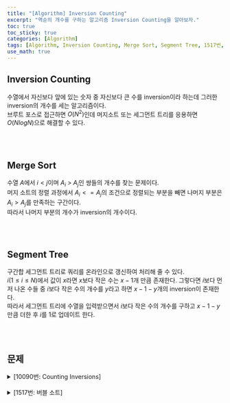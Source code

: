```yaml
---
title: "[Algorithm] Inversion Counting"
excerpt: "역순의 개수를 구하는 알고리즘 Inversion Counting을 알아보자."
toc: true
toc_sticky: true
categories: [Algorithm]
tags: [Algorithm, Inversion Counting, Merge Sort, Segment Tree, 1517번, 10090번]
use_math: true
---
```


## Inversion Counting
수열에서 자신보다 앞에 있는 숫자 중 자신보다 큰 수를 inversion이라 하는데 그러한 inversion의 개수를 세는 알고리즘이다.<br>
브루트 포스로 접근하면 $O(N^2)$인데 머지소트 또는 세그먼트 트리를 응용하면 $O(NlogN)$으로 해결할 수 있다.

<br>
<br>

## Merge Sort
수열 $A$에서 $i < j$이며 $A_i$ > $A_j$인 쌍들의 개수를 찾는 문제이다. <br>
머지 소트의 정렬 과정에서 $A_i <= A_j$의 조건으로 정렬되는 부분을 빼면 나머지 부분은 $A_i > A_j$를 만족하는 구간이다. <br>
따라서 나머지 부분의 개수가 inversion의 개수이다.

<br>
<br>

## Segment Tree
구간합 세그먼트 트리로 쿼리를 온라인으로 갱신하여 처리해 줄 수 있다. <br>
$i$($1≤i≤N$)에서 값이 $x$라면 $x$보다 작은 수는 $x-1$개 만큼 존재한다. 그렇다면 $i$보다 먼저 나온 수들 중 $i$보다 작은 수의 개수를 $y$라고 하면 $x-1-y$개의 inversion이 존재한다.<br>
따라서 세그먼트 트리에 수열을 입력받으면서 $i$보다 작은 수의 개수를 구하고 $x-1-y$만큼 더한 후 $i$를 1로 업데이트 한다.

<br>
<br>

## 문제
<details>
<summary p style="cursor:pointer">[10090번: Counting Inversions]</summary>
<div markdown="1">

<br>

<https://www.acmicpc.net/problem/10090>

<br>

1. 머지 소트를 진행하면서 A<sub>i</sub>>A<sub>j</sub>을 만족하는 부분의 개수를 더해준다.

2. 세그먼트 트리로 온라인 쿼리를 처리한다.

<details>
<summary p style="cursor:pointer">코드(머지 소트)</summary>
<div markdown="1">

```java
import java.io.*;
import java.util.*;

public class Main {

    static FastIO io = new FastIO();
    static int N;
    static long res;
    static int[] arr, sorted;

    public static void main(String... args) throws IOException {
        N = io.nextInt();
        arr = new int[N]; sorted = new int[N];
        for (int i = 0; i < N; i++) {
            arr[i] = io.nextInt();
        }

        mergeSort(0, N - 1);

        io.write(res);
    }

    private static void merge(int s, int m, int e) {
        int i = s, j = m + 1, k = s;

        while (i <= m && j <= e) {
            if (arr[i] <= arr[j])
                sorted[k++] = arr[i++];
            else {
                sorted[k++] = arr[j++];
                res += m - i + 1;
            }
        }

        while (i <= m) {
            sorted[k++] = arr[i++];
        }

        while (j <= e) {
            sorted[k++] = arr[j++];
        }

        while (s <= e) {
            arr[s] = sorted[s++];
        }
    }

    private static void mergeSort(int s, int e) {
        if (s < e) {
            int m = (s + e) >>> 1;
            mergeSort(s, m);
            mergeSort(m + 1, e);
            merge(s, m, e);
        }
    }
}

class FastIO { ... }	// 생략
```

</div>
</details>

<details>
<summary p style="cursor:pointer">코드(세그먼트 트리)</summary>
<div markdown="1">

```java
import java.io.*;
import java.util.*;

public class Main {

    static FastIO io = new FastIO();
    static int N;
    static int[] arr, tree;
    static long res;

    public static void main(String... args) throws IOException {
        N = io.nextInt();
        arr = new int[N + 1];
        tree = new int[1 << (int)Math.ceil(Math.log(N) / Math.log(2)) + 1];

        for (int i = 1; i < N + 1; i++) {
            int x = io.nextInt();
            res += x - 1 - query(1, x - 1, 1, 1, N);
            update(x, 1, 1, N);
        }

        io.write(res);
    }

    private static int update(int idx, int node, int start, int end) {
        if (idx < start || idx > end)
            return tree[node];
        if (start == end)
            return ++tree[node];
        int m = (start + end) >>> 1;
        return tree[node] = update(idx, node * 2, start, m) + update(idx, node * 2 + 1, m + 1, end);
    }

    private static int query(int left, int right, int node, int start, int end) {
        if (left > end || right < start)
            return 0;
        if (left <= start && end <= right)
            return tree[node];
        int m = (start + end) >>> 1;
        return query(left, right, node * 2, start, m) + query(left, right, node * 2 + 1, m + 1, end);
    }

}

class FastIO { ... }	// 생략
```

</div>
</details>

</div>
</details>

<br>

<details>
<summary p style="cursor:pointer">[1517번: 버블 소트]</summary>
<div markdown="1">

<br>

<https://www.acmicpc.net/problem/1517>

<br>
N이 최대 500000이기 때문에 향상된 버블 소트를 구현해서 카운팅을 하는 방법으로는 해결할 수 없다. 마찬가지로 머지 소트의 진행과정에서 카운트를 해서 *O(NlogN)*에 해결할 수 있다.

<details>
<summary p style="cursor:pointer">코드</summary>
<div markdown="1">

```java
import java.io.*;
import java.util.*;

public class Main {

    static FastIO io = new FastIO();
    static int N;
    static long res;
    static int[] arr, sorted;

    public static void main(String... args) throws IOException {
        N = io.nextInt();
        arr = new int[N]; sorted = new int[N];
        for (int i = 0; i < N; i++) {
            arr[i] = io.nextInt();
        }

        mergeSort(0, N - 1);

        io.write(res);
    }

    private static void merge(int s, int m, int e) {
        int i = s, j = m + 1, k = s;

        while (i <= m && j <= e) {
            if (arr[i] <= arr[j])
                sorted[k++] = arr[i++];
            else {
                sorted[k++] = arr[j++];
                res += m - i + 1;
            }
        }

        while (i <= m) {
            sorted[k++] = arr[i++];
        }

        while (j <= e) {
            sorted[k++] = arr[j++];
        }

        while (s <= e) {
            arr[s] = sorted[s++];
        }
    }

    private static void mergeSort(int s, int e) {
        if (s < e) {
            int m = (s + e) >>> 1;
            mergeSort(s, m);
            mergeSort(m + 1, e);
            merge(s, m, e);
        }
    }
}

class FastIO { ... }	// 생략
```

</div>
</details>

</div>
</details>

<br>
<br>